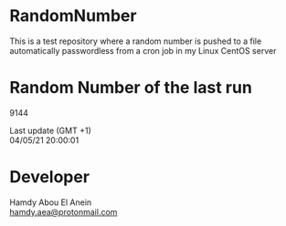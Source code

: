 # RandomNumber    
This is a test repository where a random number is pushed to a file automatically passwordless from a cron job in my Linux CentOS server    
# Random Number of the last run   
9144
      
Last update (GMT +1)    
04/05/21 20:00:01
# Developer    
Hamdy Abou El Anein   
hamdy.aea@protonmail.com
